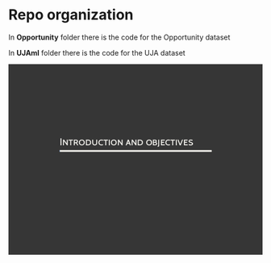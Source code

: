 # Repo organization

In **Opportunity** folder there is the code for the Opportunity dataset

In **UJAml** folder there is the code for the UJA dataset


![](https://github.com/SqrtPapere/ActivityRecognition_DeepLearning/blob/master/readme_images/2%20.tiff)
